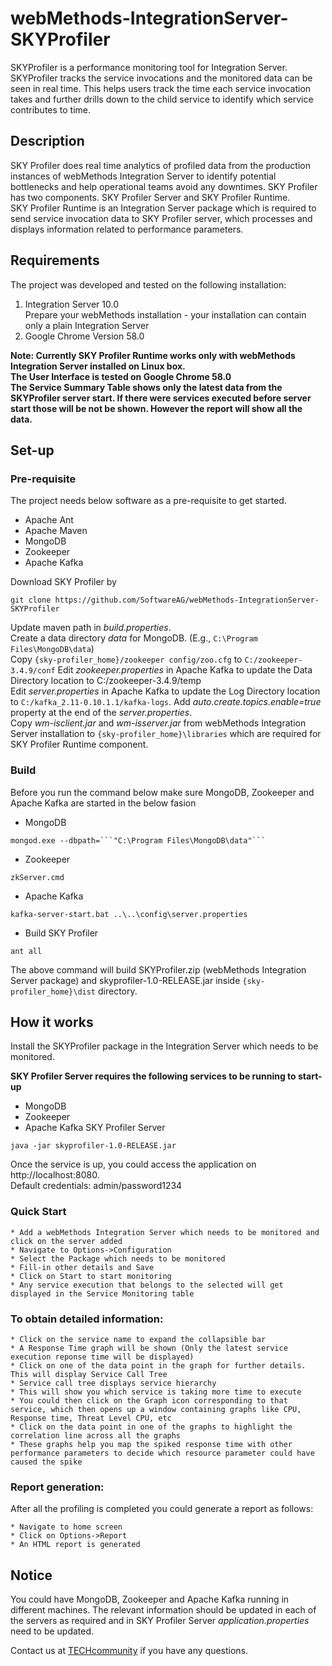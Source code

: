 # webMethods-IntegrationServer-SKYProfiler
SKYProfiler is a performance monitoring tool for Integration Server. SKYProfiler tracks the service invocations and the monitored data can be seen in real time. This helps users track the time each service invocation takes and further drills down to the child service to identify which service contributes to time.

## Description
SKY Profiler does real time analytics of profiled data from the production instances of webMethods Integration Server to identify potential bottlenecks and help operational teams avoid any downtimes.
SKY Profiler has two components. SKY Profiler Server and SKY Profiler Runtime.  
SKY Profiler Runtime is an Integration Server package which is required to send service invocation data to SKY Profiler server, which processes and displays information related to performance parameters.

## Requirements

The project was developed and tested on the following installation:

1. Integration Server 10.0  
Prepare your webMethods installation - your installation can contain only a plain Integration Server
2. Google Chrome Version 58.0
  
**Note: Currently SKY Profiler Runtime works only with webMethods Integration Server installed on Linux box.  
	The User Interface is tested on Google Chrome 58.0  
	The Service Summary Table shows only the latest data from the SKYProfiler server start. If there were services executed before server start those will be not be shown. However the report will show all the data.**

## Set-up

### Pre-requisite

The project needs below software as a pre-requisite to get started.
* Apache Ant
* Apache Maven
* MongoDB
* Zookeeper
* Apache Kafka

Download SKY Profiler by
```
git clone https://github.com/SoftwareAG/webMethods-IntegrationServer-SKYProfiler
```
 
Update maven path in _build.properties_.  
Create a data directory _data_ for MongoDB. (E.g., ```C:\Program Files\MongoDB\data```)  
Copy ```{sky-profiler_home}/zookeeper config/zoo.cfg``` to ```C:/zookeeper-3.4.9/conf```
Edit _zookeeper.properties_ in Apache Kafka to update the Data Directory location to C:/zookeeper-3.4.9/temp  
Edit _server.properties_ in Apache Kafka to update the Log Directory location to ```C:/kafka_2.11-0.10.1.1/kafka-logs```. Add _auto.create.topics.enable=true_ property at the end of the _server.properties_.  
Copy _wm-isclient.jar_ and _wm-isserver.jar_ from webMethods Integration Server installation to ```{sky-profiler_home}\libraries``` which are required for SKY Profiler Runtime component.

### Build
Before you run the command below make sure MongoDB, Zookeeper and Apache Kafka are started in the below fasion
* MongoDB
```
mongod.exe --dbpath=```"C:\Program Files\MongoDB\data"```
```

* Zookeeper
```
zkServer.cmd
```

* Apache Kafka
```
kafka-server-start.bat ..\..\config\server.properties
```

* Build SKY Profiler
```
ant all
```

The above command will build SKYProfiler.zip (webMethods Integration Server package) and skyprofiler-1.0-RELEASE.jar inside ```{sky-profiler_home}\dist``` directory. 

## How it works

Install the SKYProfiler package in the Integration Server which needs to be monitored.

**SKY Profiler Server requires the following services to be running to start-up**
* MongoDB
* Zookeeper
* Apache Kafka
SKY Profiler Server
```
java -jar skyprofiler-1.0-RELEASE.jar
```

Once the service is up, you could access the application on http://localhost:8080.  
Default credentials: admin/password1234


### Quick Start
	* Add a webMethods Integration Server which needs to be monitored and click on the server added
	* Navigate to Options->Configuration
	* Select the Package which needs to be monitored
	* Fill-in other details and Save
	* Click on Start to start monitoring
	* Any service execution that belongs to the selected will get displayed in the Service Monitoring table
		
### To obtain detailed information:
	* Click on the service name to expand the collapsible bar
	* A Response Time graph will be shown (Only the latest service execution reponse time will be displayed)
	* Click on one of the data point in the graph for further details. This will display Service Call Tree
	* Service call tree displays service hierarchy
	* This will show you which service is taking more time to execute
	* You could then click on the Graph icon corresponding to that service, which then opens up a window containing graphs like CPU, Response time, Threat Level CPU, etc
	* Click on the data point in one of the graphs to highlight the correlation line across all the graphs 
	* These graphs help you map the spiked response time with other performance parameters to decide which resource parameter could have caused the spike
		
### Report generation:
After all the profiling is completed you could generate a report as follows:
		
	* Navigate to home screen
	* Click on Options->Report
	* An HTML report is generated
	
## Notice
You could have MongoDB, Zookeeper and Apache Kafka running in different machines. The relevant information should be updated in each of the servers as required and in SKY Profiler Server _application.properties_ need to be updated.

Contact us at [TECHcommunity](mailto:technologycommunity@softwareag.com?subject=Github/SoftwareAG) if you have any questions.
